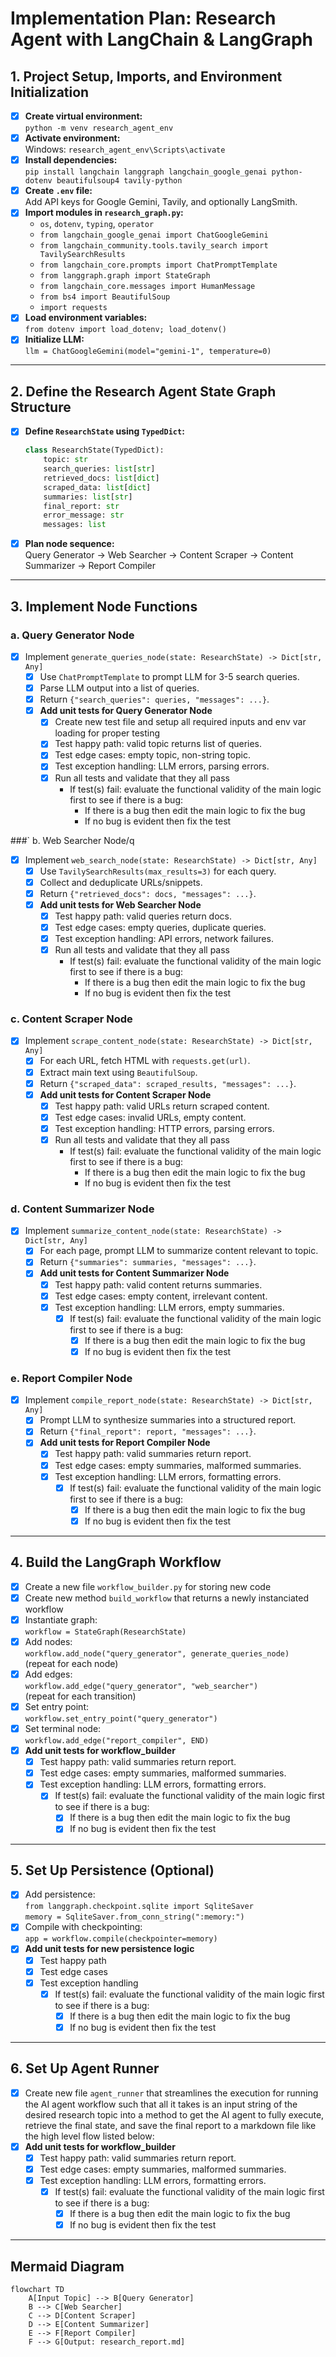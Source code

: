 # Implementation Plan: Research Agent with LangChain & LangGraph

## 1. Project Setup, Imports, and Environment Initialization

- [x] **Create virtual environment:**  
  `python -m venv research_agent_env`
- [x] **Activate environment:**  
  Windows: `research_agent_env\Scripts\activate`
- [x] **Install dependencies:**  
  `pip install langchain langgraph langchain_google_genai python-dotenv beautifulsoup4 tavily-python`
- [x] **Create `.env` file:**  
  Add API keys for Google Gemini, Tavily, and optionally LangSmith.
- [x] **Import modules in `research_graph.py`:**
  - `os`, `dotenv`, `typing`, `operator`
  - `from langchain_google_genai import ChatGoogleGemini`
  - `from langchain_community.tools.tavily_search import TavilySearchResults`
  - `from langchain_core.prompts import ChatPromptTemplate`
  - `from langgraph.graph import StateGraph`
  - `from langchain_core.messages import HumanMessage`
  - `from bs4 import BeautifulSoup`
  - `import requests`
- [x] **Load environment variables:**  
  `from dotenv import load_dotenv; load_dotenv()`
- [x] **Initialize LLM:**  
  `llm = ChatGoogleGemini(model="gemini-1", temperature=0)`

---

## 2. Define the Research Agent State Graph Structure

- [x] **Define `ResearchState` using `TypedDict`:**
  ```python
  class ResearchState(TypedDict):
      topic: str
      search_queries: list[str]
      retrieved_docs: list[dict]
      scraped_data: list[dict]
      summaries: list[str]
      final_report: str
      error_message: str
      messages: list
  ```
- [x] **Plan node sequence:**  
  Query Generator → Web Searcher → Content Scraper → Content Summarizer → Report Compiler

---

## 3. Implement Node Functions

### a. Query Generator Node

- [x] Implement `generate_queries_node(state: ResearchState) -> Dict[str, Any]`
  - [x] Use `ChatPromptTemplate` to prompt LLM for 3-5 search queries.
  - [x] Parse LLM output into a list of queries.
  - [x] Return `{"search_queries": queries, "messages": ...}`.
  - [x] **Add unit tests for Query Generator Node**
    - [x] Create new test file and setup all required inputs and env var loading for proper testing
    - [x] Test happy path: valid topic returns list of queries.
    - [x] Test edge cases: empty topic, non-string topic.
    - [x] Test exception handling: LLM errors, parsing errors.
    - [x] Run all tests and validate that they all pass
      - If test(s) fail: evaluate the functional validity of the main logic first to see if there is a bug:
        - If there is a bug then edit the main logic to fix the bug
        - If no bug is evident then fix the test

###`    b. Web Searcher Node/q
- [x] Implement `web_search_node(state: ResearchState) -> Dict[str, Any]`
  - [x] Use `TavilySearchResults(max_results=3)` for each query.
  - [x] Collect and deduplicate URLs/snippets.
  - [x] Return `{"retrieved_docs": docs, "messages": ...}`.
  - [x] **Add unit tests for Web Searcher Node**
    - [x] Test happy path: valid queries return docs.
    - [x] Test edge cases: empty queries, duplicate queries.
    - [x] Test exception handling: API errors, network failures.
    - [x] Run all tests and validate that they all pass
      - If test(s) fail: evaluate the functional validity of the main logic first to see if there is a bug:
        - If there is a bug then edit the main logic to fix the bug
        - If no bug is evident then fix the test

### c. Content Scraper Node

- [x] Implement `scrape_content_node(state: ResearchState) -> Dict[str, Any]`
  - [x] For each URL, fetch HTML with `requests.get(url)`.
  - [x] Extract main text using `BeautifulSoup`.
  - [x] Return `{"scraped_data": scraped_results, "messages": ...}`.
  - [x] **Add unit tests for Content Scraper Node**
    - [x] Test happy path: valid URLs return scraped content.
    - [x] Test edge cases: invalid URLs, empty content.
    - [x] Test exception handling: HTTP errors, parsing errors.
    - [x] Run all tests and validate that they all pass
      - If test(s) fail: evaluate the functional validity of the main logic first to see if there is a bug:
        - If there is a bug then edit the main logic to fix the bug
        - If no bug is evident then fix the test

### d. Content Summarizer Node

- [x] Implement `summarize_content_node(state: ResearchState) -> Dict[str, Any]`
  - [x] For each page, prompt LLM to summarize content relevant to topic.
  - [x] Return `{"summaries": summaries, "messages": ...}`.
  - [x] **Add unit tests for Content Summarizer Node**
    - [x] Test happy path: valid content returns summaries.
    - [x] Test edge cases: empty content, irrelevant content.
    - [x] Test exception handling: LLM errors, empty summaries.
      - [x] If test(s) fail: evaluate the functional validity of the main logic first to see if there is a bug:
        - [x] If there is a bug then edit the main logic to fix the bug
        - [x] If no bug is evident then fix the test

### e. Report Compiler Node

- [x] Implement `compile_report_node(state: ResearchState) -> Dict[str, Any]`
  - [x] Prompt LLM to synthesize summaries into a structured report.
  - [x] Return `{"final_report": report, "messages": ...}`.
  - [x] **Add unit tests for Report Compiler Node**
    - [x] Test happy path: valid summaries return report.
    - [x] Test edge cases: empty summaries, malformed summaries.
    - [x] Test exception handling: LLM errors, formatting errors.
      - [x] If test(s) fail: evaluate the functional validity of the main logic first to see if there is a bug:
        - [x] If there is a bug then edit the main logic to fix the bug
        - [x] If no bug is evident then fix the test

---

## 4. Build the LangGraph Workflow

- [x] Create a new file `workflow_builder.py` for storing new code
- [x] Create new method `build_workflow` that returns a newly instanciated workflow
- [x] Instantiate graph:  
  `workflow = StateGraph(ResearchState)`
- [x] Add nodes:  
  `workflow.add_node("query_generator", generate_queries_node)`  
  (repeat for each node)
- [x] Add edges:  
  `workflow.add_edge("query_generator", "web_searcher")`  
  (repeat for each transition)
- [x] Set entry point:  
  `workflow.set_entry_point("query_generator")`
- [x] Set terminal node:  
  `workflow.add_edge("report_compiler", END)`
- [x] **Add unit tests for workflow_builder**
  - [x] Test happy path: valid summaries return report.
  - [x] Test edge cases: empty summaries, malformed summaries.
  - [x] Test exception handling: LLM errors, formatting errors.
    - [x] If test(s) fail: evaluate the functional validity of the main logic first to see if there is a bug:
      - [x] If there is a bug then edit the main logic to fix the bug
      - [x] If no bug is evident then fix the test
---

## 5. Set Up Persistence (Optional)

- [x] Add persistence:  
  `from langgraph.checkpoint.sqlite import SqliteSaver`  
  `memory = SqliteSaver.from_conn_string(":memory:")`
- [x] Compile with checkpointing:  
  `app = workflow.compile(checkpointer=memory)`
- [x] **Add unit tests for new persistence logic**
  - [x] Test happy path
  - [x] Test edge cases
  - [x] Test exception handling
    - [x] If test(s) fail: evaluate the functional validity of the main logic first to see if there is a bug:
      - [x] If there is a bug then edit the main logic to fix the bug
      - [x] If no bug is evident then fix the test
---

## 6. Set Up Agent Runner 

- [x] Create new file `agent_runner` that streamlines the execution for running the AI agent workflow such that all it takes is an input string of the desired research topic into a method to get the AI agent to fully execute, retrieve the final state, and save the final report to a markdown file like the high level flow listed below:
- [x] **Add unit tests for workflow_builder**
  - [x] Test happy path: valid summaries return report.
  - [x] Test edge cases: empty summaries, malformed summaries.
  - [x] Test exception handling: LLM errors, formatting errors.
    - [x] If test(s) fail: evaluate the functional validity of the main logic first to see if there is a bug:
      - [x] If there is a bug then edit the main logic to fix the bug
      - [x] If no bug is evident then fix the test
---

## Mermaid Diagram

```mermaid
flowchart TD
    A[Input Topic] --> B[Query Generator]
    B --> C[Web Searcher]
    C --> D[Content Scraper]
    D --> E[Content Summarizer]
    E --> F[Report Compiler]
    F --> G[Output: research_report.md]